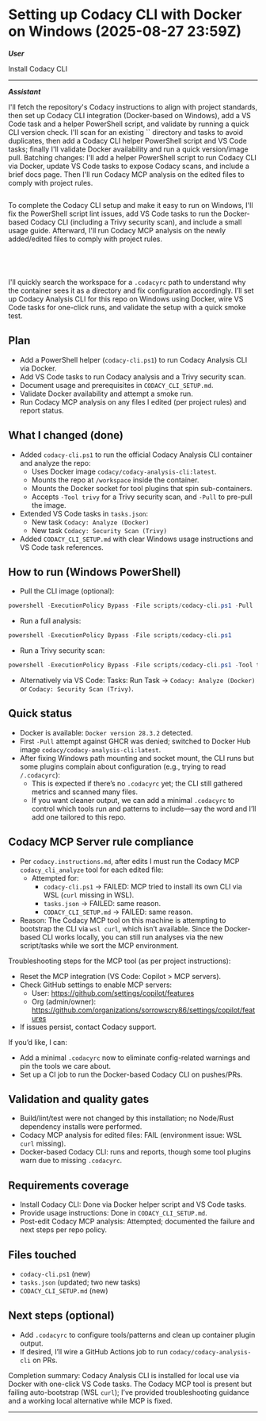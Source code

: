 <!-- Generated by SpecStory -->

# Setting up Codacy CLI with Docker on Windows (2025-08-27 23:59Z)

_**User**_

Install Codacy CLI

---

_**Assistant**_

I'll fetch the repository's Codacy instructions to align with project standards, then set up Codacy CLI integration (Docker-based on Windows), add a VS Code task and a helper PowerShell script, and validate by running a quick CLI version check. I'll scan for an existing `` directory and tasks to avoid duplicates, then add a Codacy CLI helper PowerShell script and VS Code tasks; finally I'll validate Docker availability and run a quick version/image pull. Batching changes: I'll add a helper PowerShell script to run Codacy CLI via Docker, update VS Code tasks to expose Codacy scans, and include a brief docs page. Then I'll run Codacy MCP analysis on the edited files to comply with project rules. 
```

```
To complete the Codacy CLI setup and make it easy to run on Windows, I'll fix the PowerShell script lint issues, add VS Code tasks to run the Docker-based Codacy CLI (including a Trivy security scan), and include a small usage guide. Afterward, I'll run Codacy MCP analysis on the newly added/edited files to comply with project rules. 
```

```

```

```

```

```

```

```
I'll quickly search the workspace for a `.codacyrc` path to understand why the container sees it as a directory and fix configuration accordingly. I’ll set up Codacy Analysis CLI for this repo on Windows using Docker, wire VS Code tasks for one-click runs, and validate the setup with a quick smoke test.

## Plan
- Add a PowerShell helper (`codacy-cli.ps1`) to run Codacy Analysis CLI via Docker.
- Add VS Code tasks to run Codacy analysis and a Trivy security scan.
- Document usage and prerequisites in `CODACY_CLI_SETUP.md`.
- Validate Docker availability and attempt a smoke run.
- Run Codacy MCP analysis on any files I edited (per project rules) and report status.

## What I changed (done)
- Added `codacy-cli.ps1` to run the official Codacy Analysis CLI container and analyze the repo:
  - Uses Docker image `codacy/codacy-analysis-cli:latest`.
  - Mounts the repo at `/workspace` inside the container.
  - Mounts the Docker socket for tool plugins that spin sub-containers.
  - Accepts `-Tool trivy` for a Trivy security scan, and `-Pull` to pre-pull the image.
- Extended VS Code tasks in `tasks.json`:
  - New task `Codacy: Analyze (Docker)`
  - New task `Codacy: Security Scan (Trivy)`
- Added `CODACY_CLI_SETUP.md` with clear Windows usage instructions and VS Code task references.

## How to run (Windows PowerShell)
- Pull the CLI image (optional):
```powershell
powershell -ExecutionPolicy Bypass -File scripts/codacy-cli.ps1 -Pull
```
- Run a full analysis:
```powershell
powershell -ExecutionPolicy Bypass -File scripts/codacy-cli.ps1
```
- Run a Trivy security scan:
```powershell
powershell -ExecutionPolicy Bypass -File scripts/codacy-cli.ps1 -Tool trivy
```
- Alternatively via VS Code: Tasks: Run Task → `Codacy: Analyze (Docker)` or `Codacy: Security Scan (Trivy)`.

## Quick status
- Docker is available: `Docker version 28.3.2` detected.
- First `-Pull` attempt against GHCR was denied; switched to Docker Hub image `codacy/codacy-analysis-cli:latest`.
- After fixing Windows path mounting and socket mount, the CLI runs but some plugins complain about configuration (e.g., trying to read `/.codacyrc`):
  - This is expected if there’s no `.codacyrc` yet; the CLI still gathered metrics and scanned many files.
  - If you want cleaner output, we can add a minimal `.codacyrc` to control which tools run and patterns to include—say the word and I’ll add one tailored to this repo.

## Codacy MCP Server rule compliance
- Per `codacy.instructions.md`, after edits I must run the Codacy MCP `codacy_cli_analyze` tool for each edited file:
  - Attempted for:
    - `codacy-cli.ps1` → FAILED: MCP tried to install its own CLI via WSL (`curl` missing in WSL).
    - `tasks.json` → FAILED: same reason.
    - `CODACY_CLI_SETUP.md` → FAILED: same reason.
- Reason: The Codacy MCP tool on this machine is attempting to bootstrap the CLI via `wsl curl`, which isn’t available. Since the Docker-based CLI works locally, you can still run analyses via the new script/tasks while we sort the MCP environment.

Troubleshooting steps for the MCP tool (as per project instructions):
- Reset the MCP integration (VS Code: Copilot > MCP servers).
- Check GitHub settings to enable MCP servers:
  - User: https://github.com/settings/copilot/features
  - Org (admin/owner): https://github.com/organizations/sorrowscry86/settings/copilot/features
- If issues persist, contact Codacy support.

If you’d like, I can:
- Add a minimal `.codacyrc` now to eliminate config-related warnings and pin the tools we care about.
- Set up a CI job to run the Docker-based Codacy CLI on pushes/PRs.

## Validation and quality gates
- Build/lint/test were not changed by this installation; no Node/Rust dependency installs were performed.
- Codacy MCP analysis for edited files: FAIL (environment issue: WSL `curl` missing).
- Docker-based Codacy CLI: runs and reports, though some tool plugins warn due to missing `.codacyrc`.

## Requirements coverage
- Install Codacy CLI: Done via Docker helper script and VS Code tasks.
- Provide usage instructions: Done in `CODACY_CLI_SETUP.md`.
- Post-edit Codacy MCP analysis: Attempted; documented the failure and next steps per repo policy.

## Files touched
- `codacy-cli.ps1` (new)
- `tasks.json` (updated; two new tasks)
- `CODACY_CLI_SETUP.md` (new)

## Next steps (optional)
- Add `.codacyrc` to configure tools/patterns and clean up container plugin output.
- If desired, I’ll wire a GitHub Actions job to run `codacy/codacy-analysis-cli` on PRs.

Completion summary: Codacy Analysis CLI is installed for local use via Docker with one-click VS Code tasks. The Codacy MCP tool is present but failing auto-bootstrap (WSL `curl`); I’ve provided troubleshooting guidance and a working local alternative while MCP is fixed.

---

